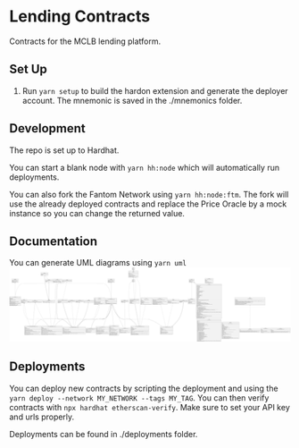 # Lending Contracts

Contracts for the MCLB lending platform.

## Set Up

1. Run `yarn setup` to build the hardon extension and generate the deployer account. The mnemonic is saved in the ./mnemonics folder.

## Development

The repo is set up to Hardhat.

You can start a blank node with `yarn hh:node` which will automatically run deployments.

You can also fork the Fantom Network using `yarn hh:node:ftm`. The fork will use the already deployed contracts and replace the Price Oracle by a mock instance so you can change the returned value.

## Documentation
You can generate UML diagrams using `yarn uml`
![uml diagrams of contracts](./classDiagram.svg)

## Deployments

You can deploy new contracts by scripting the deployment and using the `yarn deploy --network MY_NETWORK --tags MY_TAG`. You can then verify contracts with `npx hardhat etherscan-verify`. Make sure to set your API key and urls properly.

Deployments can be found in ./deployments folder.